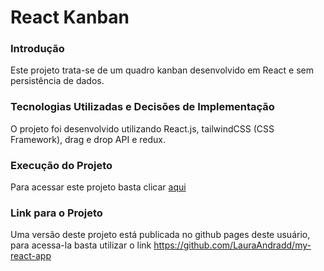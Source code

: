 # React Kanban

### Introdução

Este projeto trata-se de um quadro kanban desenvolvido em React e sem persistência de dados.

### Tecnologias Utilizadas e Decisões de Implementação

O projeto foi desenvolvido utilizando React.js, tailwindCSS (CSS Framework), drag e drop API e redux.

### Execução do Projeto

Para acessar este projeto basta clicar [aqui](https://my-react-app-eight-lilac.vercel.app/)

### Link para o Projeto 

Uma versão deste projeto está publicada no github pages deste usuário, para acessa-la basta utilizar o link https://github.com/LauraAndradd/my-react-app



